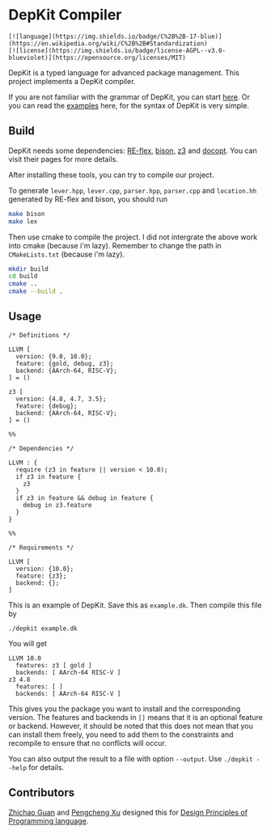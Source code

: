# DepKit Compiler

```
[![language](https://img.shields.io/badge/C%2B%2B-17-blue)](https://en.wikipedia.org/wiki/C%2B%2B#Standardization)
[![license](https://img.shields.io/badge/license-AGPL--v3.0-blueviolet)](https://opensource.org/licenses/MIT)
```

DepKit is a typed language for advanced package management. This project implements a DepKit compiler.

If you are not familiar with the grammar of DepKit, you can start [here](). Or you can read the [examples](https://github.com/vbcpascal/depkit/tree/master/examples) here, for the syntax of DepKit is very simple.

## Build

DepKit needs some dependencies: [RE-flex](https://www.genivia.com/doc/reflex/html/index.html), [bison](https://www.gnu.org/software/bison/), [z3](https://github.com/Z3Prover/z3) and [docopt](https://github.com/docopt/docopt.cpp). You can visit their pages for more details.

After installing these tools, you can try to compile our project.

To generate `lever.hpp`, `lever.cpp`, `parser.hpp`, `parser.cpp` and `location.hh` generated by RE-flex and bison, you should run

``` bash
make bison
make lex
```

Then use cmake to compile the project. I did not intergrate the above work into cmake (because i'm lazy). Remember to change the path in `CMakeLists.txt` (because i'm lazy).

``` bash
mkdir build
cd build
cmake ..
cmake --build .
```

## Usage

``` 
/* Definitions */

LLVM [
  version: {9.0, 10.0};
  feature: {gold, debug, z3};
  backend: {AArch-64, RISC-V};
] = ()

z3 [
  version: {4.8, 4.7, 3.5};
  feature: {debug};
  backend: {AArch-64, RISC-V};
] = ()

%%

/* Dependencies */

LLVM : {
  require (z3 in feature || version < 10.0);
  if z3 in feature {
    z3  
  }
  if z3 in feature && debug in feature {
    debug in z3.feature
  }
}

%%

/* Requirements */

LLVM [
  version: {10.0};
  feature: {z3};
  backend: {};
]
```

This is an example of DepKit. Save this as `example.dk`. Then compile this file by

```
./depkit example.dk
```

You will get

```
LLVM 10.0
  features: z3 [ gold ]
  backends: [ AArch-64 RISC-V ]
z3 4.8
  features: [ ]
  backends: [ AArch-64 RISC-V ]
```

This gives you the package you want to install and the corresponding version. The features and backends in `[]` means that it is an optional feature or backend. However, it should be noted that this does not mean that you can install them freely, you need to add them to the constraints and recompile to ensure that no conflicts will occur.

You can also output the result to a file with option `--output`. Use `./depkit --help` for details.

## Contributors

[Zhichao Guan](https://github.com/vbcpascal) and [Pengcheng Xu](https://github.com/KireinaHoro/) designed this for [Design Principles of Programming language](https://xiongyingfei.github.io/DPPL/2020/main.htm).